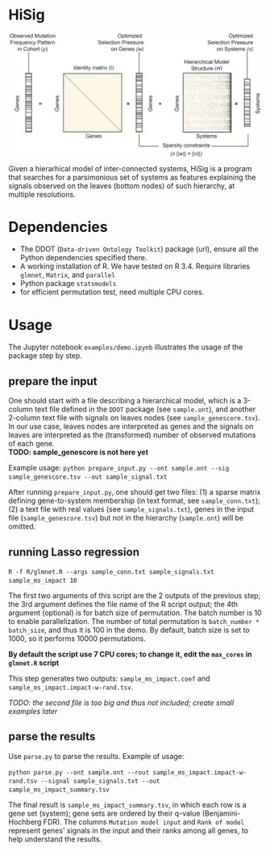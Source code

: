 # HiSig

<p align="center">
  <img src="figs3.png" width="500" align="center">
</p>
Given a hierarhical model of inter-connected systems, HiSig is a program that searches for a parsimonious set of systems as features explaining the signals observed on the leaves (bottom nodes) of such hierarchy, at multiple resolutions. 

# Dependencies
* The DDOT (`Data-driven Ontology Toolkit`) package (url), ensure all the Python dependencies specified there.
* A working installation of R. We have tested on R 3.4.  Require libraries `glmnet`, `Matrix`, and `parallel`
* Python package `statsmodels`
* for efficient permutation test, need multiple CPU cores.


# Usage

The Jupyter notebook `examples/demo.ipynb` illustrates the usage of the package step by step. 

## prepare the input
One should start with a file describing a hierarchical model, which is a 3-column text file  defined in the `DDOT` package (see `sample.ont`),  and another 2-column text file with signals on leaves nodes (see `sample_genescore.tsv`). In our use case, leaves nodes are interpreted as genes and the signals on leaves are interpreted as the (transformed) number of observed mutations of each gene.   
**TODO: sample_genescore is not here yet**

Example usage:
`python prepare_input.py --ont sample.ont --sig sample_genescore.tsv --out sample_signal.txt`


After running `prepare_input.py`, one should get two files: (1) a sparse matrix defining gene-to-system membership (in text format, see `sample_conn.txt`); (2) a text file with real values (see `sample_signals.txt`), genes in the input file (`sample_genescore.tsv`) but not in the hierarchy (`sample.ont`) will be omitted. 


## running Lasso regression

`R -f R/glmnet.R --args sample_conn.txt sample_signals.txt sample_ms_impact 10`

The first two arguments of this script are the 2 outputs of the previous step; the 3rd argument defines the file name of the R script output; the 4th argument (optional) is for batch size of permutation. The batch number is 10 to enable parallelization. The number of total permutation is `batch_number * batch_size`, and thus it is 100 in the demo. By default, batch size is set to 1000, so it performs 10000 permutations.

**By default the script use 7 CPU cores; to change it, edit the `max_cores` in `glmnet.R` script**

This step generates two outputs: `sample_ms_impact.coef` and `sample_ms_impact.impact-w-rand.tsv`.

*TODO: the second file is too big and thus not included; create small examples later*

## parse the results

Use `parse.py` to parse the results. Example of usage:

`python parse.py --ont sample.ont --rout sample_ms_impact.impact-w-rand.tsv --signal sample_signals.txt --out sample_ms_impact_summary.tsv`

The final result is `sample_ms_impact_summary.tsv`, in which each row is a gene set (system); gene sets are ordered by their q-value (Benjamini-Hochberg FDR). The columns `Mutation model input` and `Rank of model` represent genes' signals in the input and their ranks among all genes, to help understand the results.   